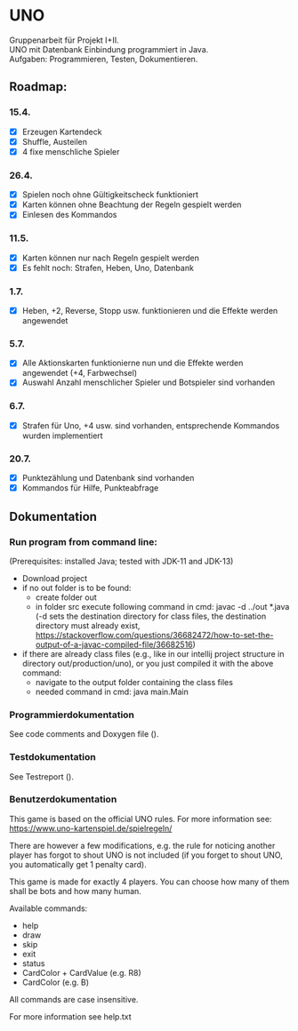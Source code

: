 # UNO

Gruppenarbeit für Projekt I+II.<br>
UNO mit Datenbank Einbindung programmiert in Java.<br>
Aufgaben: Programmieren, Testen, Dokumentieren.

## Roadmap:

### 15.4.
- [x] Erzeugen Kartendeck
- [x] Shuffle, Austeilen
- [x] 4 fixe menschliche Spieler

### 26.4.
- [x] Spielen noch ohne Gültigkeitscheck funktioniert
- [x] Karten können ohne Beachtung der Regeln gespielt werden
- [x] Einlesen des Kommandos

### 11.5.
- [x] Karten können nur nach Regeln gespielt werden
- [x] Es fehlt noch: Strafen, Heben, Uno, Datenbank

### 1.7.
- [x] Heben, +2, Reverse, Stopp usw. funktionieren und die Effekte werden angewendet

### 5.7.
- [x] Alle Aktionskarten funktionierne nun und die Effekte werden angewendet (+4, Farbwechsel)
- [x] Auswahl Anzahl menschlicher Spieler und Botspieler sind vorhanden

### 6.7.
- [x] Strafen für Uno, +4 usw. sind vorhanden, entsprechende Kommandos wurden implementiert

### 20.7.
- [x] Punktezählung und Datenbank sind vorhanden
- [x] Kommandos für Hilfe, Punkteabfrage

## Dokumentation

### Run program from command line:
(Prerequisites: installed Java; tested with JDK-11 and JDK-13)
- Download project
- if no out folder is to be found:
    - create folder out
    - in folder src execute following command in cmd: javac -d ../out *.java (-d sets the destination directory for class files, the destination directory must already exist, https://stackoverflow.com/questions/36682472/how-to-set-the-output-of-a-javac-compiled-file/36682516)
- if there are already class files (e.g., like in our intellij project structure in directory out/production/uno), or you just compiled it with the above command:
    - navigate to the output folder containing the class files
    - needed command in cmd: java main.Main

### Programmierdokumentation

See code comments and Doxygen file ().

### Testdokumentation

See Testreport ().

### Benutzerdokumentation

This game is based on the official UNO rules. For more information see: https://www.uno-kartenspiel.de/spielregeln/

There are however a few modifications, e.g. the rule for noticing another player has forgot to shout UNO is not included (if you forget to shout UNO, you automatically get 1 penalty card).

This game is made for exactly 4 players. You can choose how many of them shall be bots and how many human.

Available commands:
- help
- draw
- skip
- exit
- status
- CardColor + CardValue (e.g. R8)
- CardColor (e.g. B)

All commands are case insensitive.

For more information see help.txt

